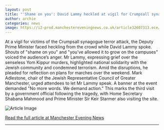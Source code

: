 ```yaml
---
layout: post
title: "'Shame on you': David Lammy heckled at vigil for Crumpsall synagogue attack victims"
author: archie
categories: news
image: https://i2-prod.manchestereveningnews.co.uk/article32607313.ece/ALTERNATES/s1200/0_Manchester-synagogue-incident.jpg
---
```

At a vigil for victims of the Crumpsall synagogue terror attack, the Deputy Prime Minister faced heckling from the crowd while David Lammy spoke. Shouts of "shame on you" and "you’ve allowed it to grow on the campuses" voiced the audience’s anger. Mr Lammy, expressing grief over the senseless Yom Kippur murders, highlighted national solidarity with the Jewish community and condemned terrorism. Amid the disruptions, he pleaded for reflection on plans for marches over the weekend. Mark Adlestone, chair of the Jewish Representative Council of Greater Manchester, urged attendees to let Mr Lammy speak. A banner at the event demanded "No more words. We demand action." This marks the third visit by a government official following the tragedy, with Home Secretary Shabana Mahmood and Prime Minister Sir Keir Starmer also visiting the site.

![Article Image](https://i2-prod.manchestereveningnews.co.uk/article32607313.ece/ALTERNATES/s1200/0_Manchester-synagogue-incident.jpg)

[Read the full article at Manchester Evening News](https://www.manchestereveningnews.co.uk/news/greater-manchester-news/shame-you-david-lammy-heckled-32607321)

---
